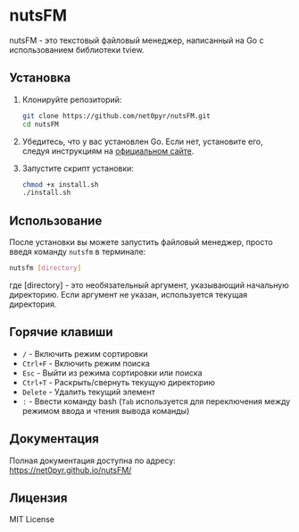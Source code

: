 # nutsFM

nutsFM - это текстовый файловый менеджер, написанный на Go с использованием библиотеки tview.

## Установка

1. Клонируйте репозиторий:

    ```bash
    git clone https://github.com/net0pyr/nutsFM.git
    cd nutsFM
    ```

2. Убедитесь, что у вас установлен Go. Если нет, установите его, следуя инструкциям на [официальном сайте](https://golang.org/doc/install).

3. Запустите скрипт установки:

    ```bash
    chmod +x install.sh
    ./install.sh
    ```

## Использование

После установки вы можете запустить файловый менеджер, просто введя команду `nutsfm` в терминале:

```bash
nutsfm [directory]
```

где [directory] - это необязательный аргумент, указывающий начальную директорию. Если аргумент не указан, используется текущая директория.

## Горячие клавиши

- `/` - Включить режим сортировки
- `Ctrl+F` - Включить режим поиска
- `Esc` - Выйти из режима сортировки или поиска
- `Ctrl+T` - Раскрыть/свернуть текущую директорию
- `Delete` - Удалить текущий элемент
- `:` - Ввести команду bash (`Tab` используется для переключения между режимом ввода и чтения вывода команды)

## Документация

Полная документация доступна по адресу: <https://net0pyr.github.io/nutsFM/>

## Лицензия

MIT License
